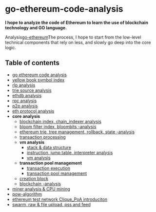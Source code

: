 # go-ethereum-code-analysis

**I hope to analyze the code of Ethereum to learn the use of blockchain technology and GO language.**

Analysis[go-ethereum](https://github.com/ethereum/go-ethereum)The process, I hope to start from the low-level technical components that rely on less, and slowly go deep into the core logic.

## Table of contents

- [go ethereum code analysis](/go-ethereum-code-analysis.md)
- [yellow book symbol index](symbol-index.md)
- [rlp analysis](/rlp-analysis.md)
- [trie source analysis](/trie-analysis.md)
- [ethdb analysis](/ethdb-analysis.md)
- [rpc analysis](/rpc-analysis.md)
- [p2p analysis](/p2p-analysis.md)
- [eth protocol analysis](/eth-analysis.md)
- **core analysis**
  - [blockchain index, chain_indexer analysis](/core-chain_indexer-analysis.md)
  - [bloom filter index, bloombits -analysis](/core-bloombits-analysis.md)
  - [ethereum trie, tree management, rollback, state -analysis](/core-state-analysis.md)
  - [transaction processing](/core-state-process-analysis.md)
  - **vm analysis**
    - [stack & data structure](/core-vm-stack-memory-analysis.md)
    - [instruction, jump table, interpreter analysis](/core-vm-jumptable-instruction.md)
    - [vm analysis](/core-vm-analysis.md)
  - **transaction pool management**
    - [transaction execution](/core-txlist-data-structure-analysis.md)
    - [transaction pool management](/core-txpool-analysis.md)
  - [creation block](/core-genesis-analysis.md)
  - [blockchain -analysis](/core-blockchain-analysis.md)
- [miner analysis & CPU mining](/miner-analysis-CPU-mining.md)
- [pow-algorithm](/pow-analysis.md)
- [ethereum test network Clique_PoA introduciton](/ethereum-Clique_PoA-introduction.md)
- [swarm, raw & file upload, pss and feed](/ethereum-swarm-introduction.md)
